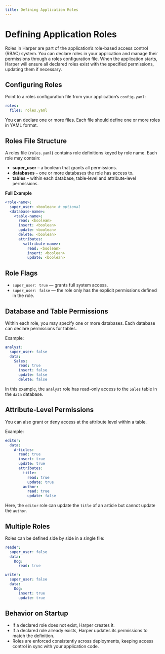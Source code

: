 ```yaml
---
title: Defining Application Roles
---
```


# Defining Application Roles

Roles in Harper are part of the application’s role-based access control (RBAC) system. You can declare roles in your application and manage their permissions through a roles configuration file. When the application starts, Harper will ensure all declared roles exist with the specified permissions, updating them if necessary.

## Configuring Roles

Point to a roles configuration file from your application’s `config.yaml`:

```yaml
roles:
  files: roles.yaml
```

You can declare one or more files. Each file should define one or more roles in YAML format.

## Roles File Structure

A roles file (`roles.yaml`) contains role definitions keyed by role name. Each role may contain:

- **super_user** – a boolean that grants all permissions.
- **databases** – one or more databases the role has access to.
- **tables** – within each database, table-level and attribute-level permissions.

**Full Example**

```yaml
<role-name>:
  super_user: <boolean> # optional
  <database-name>:
    <table-name>:
      read: <boolean>
      insert: <boolean>
      update: <boolean>
      delete: <boolean>
      attributes:
        <attribute-name>:
          read: <boolean>
          insert: <boolean>
          update: <boolean>
```

## Role Flags

- `super_user: true` — grants full system access.
- `super_user: false` — the role only has the explicit permissions defined in the role.

## Database and Table Permissions

Within each role, you may specify one or more databases. Each database can declare permissions for tables.

Example:

```yaml
analyst:
  super_user: false
  data:
    Sales:
      read: true
      insert: false
      update: false
      delete: false
```

In this example, the `analyst` role has read-only access to the `Sales` table in the `data` database.

## Attribute-Level Permissions

You can also grant or deny access at the attribute level within a table.

Example:

```yaml
editor:
  data:
    Articles:
      read: true
      insert: true
      update: true
      attributes:
        title:
          read: true
          update: true
        author:
          read: true
          update: false
```

Here, the `editor` role can update the `title` of an article but cannot update the `author`.

## Multiple Roles

Roles can be defined side by side in a single file:

```yaml
reader:
  super_user: false
  data:
    Dog:
      read: true

writer:
  super_user: false
  data:
    Dog:
      insert: true
      update: true
```

## Behavior on Startup

- If a declared role does not exist, Harper creates it.
- If a declared role already exists, Harper updates its permissions to match the definition.
- Roles are enforced consistently across deployments, keeping access control in sync with your application code.
